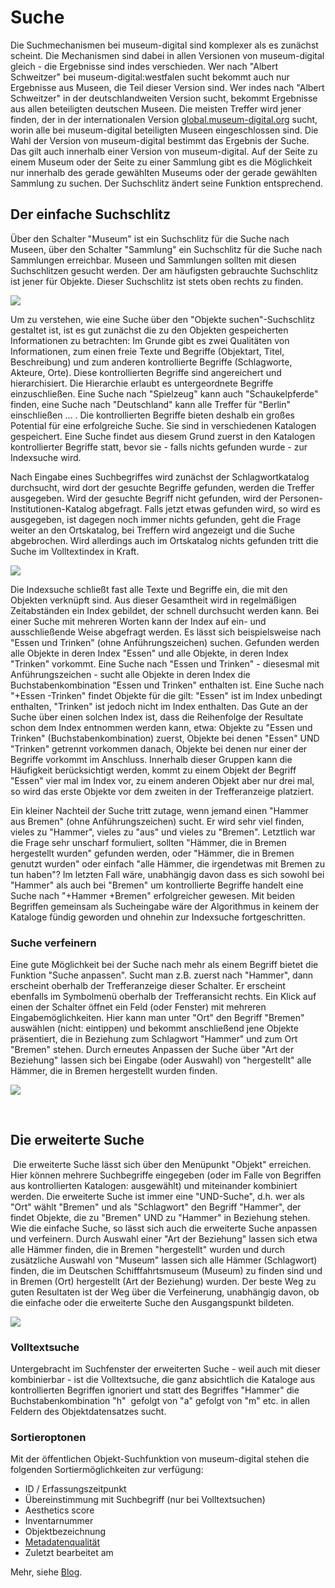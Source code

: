 Suche
=====

Die Suchmechanismen bei museum-digital sind komplexer als es zunächst
scheint. Die Mechanismen sind dabei in allen Versionen von
museum-digital gleich - die Ergebnisse sind indes verschieden. Wer nach
\"Albert Schweitzer\" bei museum-digital:westfalen sucht bekommt auch
nur Ergebnisse aus Museen, die Teil dieser Version sind. Wer indes nach
\"Albert Schweitzer\" in der deutschlandweiten Version sucht, bekommt
Ergebnisse aus allen beteiligten deutschen Museen. Die meisten Treffer
wird jener finden, der in der internationalen Version
[global.museum-digital.org](https://global.museum-digital.org/) sucht,
worin alle bei museum-digital beteiligten Museen eingeschlossen sind.
Die Wahl der Version von museum-digital bestimmt das Ergebnis der Suche.
Das gilt auch innerhalb einer Version von museum-digital. Auf der Seite
zu einem Museum oder der Seite zu einer Sammlung gibt es die Möglichkeit
nur innerhalb des gerade gewählten Museums oder der gerade gewählten
Sammlung zu suchen. Der Suchschlitz ändert seine Funktion entsprechend.

Der einfache Suchschlitz
------------------------

Über den Schalter \"Museum\" ist ein Suchschlitz für die Suche nach
Museen, über den Schalter \"Sammlung\" ein Suchschlitz für die Suche
nach Sammlungen erreichbar. Museen und Sammlungen sollten mit diesen
Suchschlitzen gesucht werden. Der am häufigsten gebrauchte Suchschlitz
ist jener für Objekte. Dieser Suchschlitz ist stets oben rechts zu
finden.

![](../assets/frontend/search/searches.jpg)

Um zu verstehen, wie eine Suche über den \"Objekte suchen\"-Suchschlitz
gestaltet ist, ist es gut zunächst die zu den Objekten gespeicherten
Informationen zu betrachten: Im Grunde gibt es zwei Qualitäten von
Informationen, zum einen freie Texte und Begriffe (Objektart, Titel,
Beschreibung) und zum anderen kontrollierte Begriffe (Schlagworte,
Akteure, Orte). Diese kontrollierten Begriffe sind angereichert und
hierarchisiert. Die Hierarchie erlaubt es untergeordnete Begriffe
einzuschließen. Eine Suche nach \"Spielzeug\" kann auch
\"Schaukelpferde\" finden, eine Suche nach \"Deutschland\" kann alle
Treffer für \"Berlin\" einschließen \... . Die kontrollierten Begriffe
bieten deshalb ein großes Potential für eine erfolgreiche Suche. Sie
sind in verschiedenen Katalogen gespeichert. Eine Suche findet aus
diesem Grund zuerst in den Katalogen kontrollierter Begriffe statt,
bevor sie - falls nichts gefunden wurde - zur Indexsuche wird.

Nach Eingabe eines Suchbegriffes wird zunächst der Schlagwortkatalog
durchsucht, wird dort der gesuchte Begriffe gefunden, werden die Treffer
ausgegeben. Wird der gesuchte Begriff nicht gefunden, wird der
Personen-Institutionen-Katalog abgefragt. Falls jetzt etwas gefunden
wird, so wird es ausgegeben, ist dagegen noch immer nichts gefunden,
geht die Frage weiter an den Ortskatalog, bei Treffern wird angezeigt
und die Suche abgebrochen. Wird allerdings auch im Ortskatalog nichts
gefunden tritt die Suche im Volltextindex in Kraft.

![](../assets/frontend/search/suchweg.JPG)

Die Indexsuche schließt fast alle Texte und Begriffe ein, die mit den
Objekten verknüpft sind. Aus dieser Gesamtheit wird in regelmäßigen
Zeitabständen ein Index gebildet, der schnell durchsucht werden kann.
Bei einer Suche mit mehreren Worten kann der Index auf ein- und
ausschließende Weise abgefragt werden. Es lässt sich beispielsweise nach
\"Essen und Trinken\" (ohne Anführungszeichen) suchen. Gefunden werden
alle Objekte in deren Index \"Essen\" und alle Objekte, in deren Index
\"Trinken\" vorkommt. Eine Suche nach \"Essen und Trinken\" - diesesmal
mit Anführungszeichen - sucht alle Objekte in deren Index die
Buchstabenkombination \"Essen und Trinken\" enthalten ist. Eine Suche
nach \"+Essen -Trinken\" findet Objekte für die gilt: \"Essen\" ist im
Index unbedingt enthalten, \"Trinken\" ist jedoch nicht im Index
enthalten. Das Gute an der Suche über einen solchen Index ist, dass die
Reihenfolge der Resultate schon dem Index entnommen werden kann, etwa:
Objekte zu \"Essen und Trinken\" (Buchstabenkombination) zuerst, Objekte
bei denen \"Essen\" UND \"Trinken\" getrennt vorkommen danach, Objekte
bei denen nur einer der Begriffe vorkommt im Anschluss. Innerhalb dieser
Gruppen kann die Häufigkeit berücksichtigt werden, kommt zu einem Objekt
der Begriff \"Essen\" vier mal im Index vor, zu einem anderen Objekt
aber nur drei mal, so wird das erste Objekte vor dem zweiten in der
Trefferanzeige platziert.

Ein kleiner Nachteil der Suche tritt zutage, wenn jemand einen \"Hammer
aus Bremen\" (ohne Anführungszeichen) sucht. Er wird sehr viel finden,
vieles zu \"Hammer\", vieles zu \"aus\" und vieles zu \"Bremen\".
Letztlich war die Frage sehr unscharf formuliert, sollten \"Hämmer, die
in Bremen hergestellt wurden\" gefunden werden, oder \"Hämmer, die in
Bremen genutzt wurden\" oder einfach \"alle Hämmer, die irgendetwas mit
Bremen zu tun haben\"? Im letzten Fall wäre, unabhängig davon dass es
sich sowohl bei \"Hammer\" als auch bei \"Bremen\" um kontrollierte
Begriffe handelt eine Suche nach \"+Hammer +Bremen\" erfolgreicher
gewesen. Mit beiden Begriffen gemeinsam als Sucheingabe wäre der
Algorithmus in keinem der Kataloge fündig geworden und ohnehin zur
Indexsuche fortgeschritten.

### Suche verfeinern

Eine gute Möglichkeit bei der Suche nach mehr als einem Begriff bietet
die Funktion \"Suche anpassen\". Sucht man z.B. zuerst nach \"Hammer\",
dann erscheint oberhalb der Trefferanzeige dieser Schalter. Er erscheint
ebenfalls im Symbolmenü oberhalb der Trefferansicht rechts. Ein Klick
auf einen der Schalter öffnet ein Feld (oder Fenster) mit mehreren
Eingabemöglichkeiten. Hier kann man unter \"Ort\" den Begriff \"Bremen\"
auswählen (nicht: eintippen) und bekommt anschließend jene Objekte
präsentiert, die in Beziehung zum Schlagwort \"Hammer\" und zum Ort
\"Bremen\" stehen. Durch erneutes Anpassen der Suche über \"Art der
Beziehung\" lassen sich bei Eingabe (oder Auswahl) von \"hergestellt\"
alle Hämmer, die in Bremen hergestellt wurden finden.

![](../assets/frontend/search/searchrefine.jpg)

 

Die erweiterte Suche
--------------------

 Die erweiterte Suche lässt sich über den Menüpunkt \"Objekt\"
erreichen. Hier können mehrere Suchbegriffe eingegeben (oder im Falle
von Begriffen aus kontrollierten Katalogen: ausgewählt) und miteinander
kombiniert werden. Die erweiterte Suche ist immer eine \"UND-Suche\",
d.h. wer als \"Ort\" wählt \"Bremen\" und als \"Schlagwort\" den Begriff
\"Hammer\", der findet Objekte, die zu \"Bremen\" UND zu \"Hammer\" in
Beziehung stehen. Wie die einfache Suche, so lässt sich auch die
erweiterte Suche anpassen und verfeinern. Durch Auswahl einer \"Art der
Beziehung\" lassen sich etwa alle Hämmer finden, die in Bremen
\"hergestellt\" wurden und durch zusätzliche Auswahl von \"Museum\"
lassen sich alle Hämmer (Schlagwort) finden, die im Deutschen
Schifffahrtsmuseum (Museum) zu finden sind und in Bremen (Ort)
hergestellt (Art der Beziehung) wurden. Der beste Weg zu guten
Resultaten ist der Weg über die Verfeinerung, unabhängig davon, ob die
einfache oder die erweiterte Suche den Ausgangspunkt bildeten.

![](../assets/frontend/search/seachfull.jpg)

### Volltextsuche

Untergebracht im Suchfenster der erweiterten Suche - weil auch mit
dieser kombinierbar - ist die Volltextsuche, die ganz absichtlich die
Kataloge aus kontrollierten Begriffen ignoriert und statt des Begriffes
\"Hammer\" die Buchstabenkombination \"h\"  gefolgt von \"a\" gefolgt
von \"m\" etc. in allen Feldern des Objektdatensatzes sucht.

### Sortieroptonen

Mit der öffentlichen Objekt-Suchfunktion von museum-digital stehen die
folgenden Sortiermöglichkeiten zur verfügung:

- ID / Erfassungszeitpunkt
- Übereinstimmung mit Suchbegriff (nur bei Volltextsuchen)
- Aesthetics score
- Inventarnummer
- Objektbezeichnung
- [Metadatenqualität](../musdb/Objekte/Qualitaet/PuQI.md)
- Zuletzt bearbeitet am

Mehr, siehe [Blog](https://blog.museum-digital.org/2025/03/06/sort-by-beauty/).
